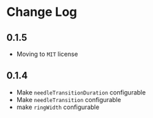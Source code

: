 # Change Log

## 0.1.5

- Moving to `MIT` license

## 0.1.4

- Make `needleTransitionDuration` configurable
- Make `needleTransition` configurable
- make `ringWidth` configurable